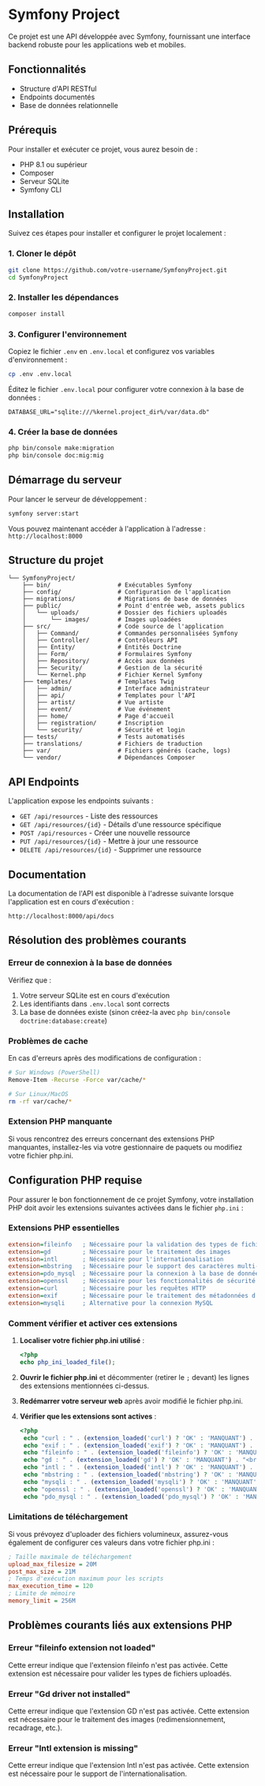 
# Symfony Project

Ce projet est une API développée avec Symfony, fournissant une interface backend robuste pour les applications web et mobiles.

## Fonctionnalités

- Structure d'API RESTful
- Endpoints documentés
- Base de données relationnelle

## Prérequis

Pour installer et exécuter ce projet, vous aurez besoin de :

- PHP 8.1 ou supérieur
- Composer
- Serveur SQLite 
- Symfony CLI

## Installation

Suivez ces étapes pour installer et configurer le projet localement :

### 1. Cloner le dépôt

```bash
git clone https://github.com/votre-username/SymfonyProject.git
cd SymfonyProject
```

### 2. Installer les dépendances

```bash
composer install
```

### 3. Configurer l'environnement

Copiez le fichier `.env` en `.env.local` et configurez vos variables d'environnement :

```bash
cp .env .env.local
```

Éditez le fichier `.env.local` pour configurer votre connexion à la base de données :

```
DATABASE_URL="sqlite:///%kernel.project_dir%/var/data.db"
```

### 4. Créer la base de données

```bash
php bin/console make:migration
php bin/console doc:mig:mig
```

## Démarrage du serveur

Pour lancer le serveur de développement :

```bash
symfony server:start
```

Vous pouvez maintenant accéder à l'application à l'adresse : `http://localhost:8000`

## Structure du projet

```
└── SymfonyProject/
    ├── bin/                   # Exécutables Symfony
    ├── config/                # Configuration de l'application
    ├── migrations/            # Migrations de base de données
    ├── public/                # Point d'entrée web, assets publics
    │   └── uploads/           # Dossier des fichiers uploadés
    │       └── images/        # Images uploadées
    ├── src/                   # Code source de l'application
    │   ├── Command/           # Commandes personnalisées Symfony
    │   ├── Controller/        # Contrôleurs API
    │   ├── Entity/            # Entités Doctrine
    │   ├── Form/              # Formulaires Symfony
    │   ├── Repository/        # Accès aux données
    │   ├── Security/          # Gestion de la sécurité
    │   └── Kernel.php         # Fichier Kernel Symfony
    ├── templates/             # Templates Twig
    │   ├── admin/             # Interface administrateur
    │   ├── api/               # Templates pour l'API
    │   ├── artist/            # Vue artiste
    │   ├── event/             # Vue événement
    │   ├── home/              # Page d'accueil
    │   ├── registration/      # Inscription
    │   └── security/          # Sécurité et login
    ├── tests/                 # Tests automatisés
    ├── translations/          # Fichiers de traduction
    ├── var/                   # Fichiers générés (cache, logs)
    └── vendor/                # Dépendances Composer
```

## API Endpoints

L'application expose les endpoints suivants :

- `GET /api/resources` - Liste des ressources
- `GET /api/resources/{id}` - Détails d'une ressource spécifique
- `POST /api/resources` - Créer une nouvelle ressource
- `PUT /api/resources/{id}` - Mettre à jour une ressource
- `DELETE /api/resources/{id}` - Supprimer une ressource

## Documentation

La documentation de l'API est disponible à l'adresse suivante lorsque l'application est en cours d'exécution :

```
http://localhost:8000/api/docs
```

## Résolution des problèmes courants

### Erreur de connexion à la base de données

Vérifiez que :
1. Votre serveur SQLite est en cours d'exécution
2. Les identifiants dans `.env.local` sont corrects
3. La base de données existe (sinon créez-la avec `php bin/console doctrine:database:create`)

### Problèmes de cache

En cas d'erreurs après des modifications de configuration :

```bash
# Sur Windows (PowerShell)
Remove-Item -Recurse -Force var/cache/*

# Sur Linux/MacOS
rm -rf var/cache/*
```

### Extension PHP manquante

Si vous rencontrez des erreurs concernant des extensions PHP manquantes, installez-les via votre gestionnaire de paquets ou modifiez votre fichier php.ini.

## Configuration PHP requise

Pour assurer le bon fonctionnement de ce projet Symfony, votre installation PHP doit avoir les extensions suivantes activées dans le fichier `php.ini` :

### Extensions PHP essentielles

```ini
extension=fileinfo   ; Nécessaire pour la validation des types de fichiers
extension=gd         ; Nécessaire pour le traitement des images
extension=intl       ; Nécessaire pour l'internationalisation
extension=mbstring   ; Nécessaire pour le support des caractères multi-octets  
extension=pdo_mysql  ; Nécessaire pour la connexion à la base de données MySQL
extension=openssl    ; Nécessaire pour les fonctionnalités de sécurité
extension=curl       ; Nécessaire pour les requêtes HTTP
extension=exif       ; Nécessaire pour le traitement des métadonnées d'images
extension=mysqli     ; Alternative pour la connexion MySQL
```

### Comment vérifier et activer ces extensions

1. **Localiser votre fichier php.ini utilisé** :
   ```php
   <?php
   echo php_ini_loaded_file();
   ```

2. **Ouvrir le fichier php.ini** et décommenter (retirer le `;` devant) les lignes des extensions mentionnées ci-dessus.

3. **Redémarrer votre serveur web** après avoir modifié le fichier php.ini.

4. **Vérifier que les extensions sont actives** :
   ```php
   <?php
    echo "curl : " . (extension_loaded('curl') ? 'OK' : 'MANQUANT') . "<br>";
    echo "exif : " . (extension_loaded('exif') ? 'OK' : 'MANQUANT') . "<br>";
    echo "fileinfo : " . (extension_loaded('fileinfo') ? 'OK' : 'MANQUANT') . "<br>";
    echo "gd : " . (extension_loaded('gd') ? 'OK' : 'MANQUANT') . "<br>";
    echo "intl : " . (extension_loaded('intl') ? 'OK' : 'MANQUANT') . "<br>";
    echo "mbstring : " . (extension_loaded('mbstring') ? 'OK' : 'MANQUANT') . "<br>";
    echo "mysqli : " . (extension_loaded('mysqli') ? 'OK' : 'MANQUANT') . "<br>";
    echo "openssl : " . (extension_loaded('openssl') ? 'OK' : 'MANQUANT') . "<br>";
    echo "pdo_mysql : " . (extension_loaded('pdo_mysql') ? 'OK' : 'MANQUANT') . "<br>";

   ```

### Limitations de téléchargement

Si vous prévoyez d'uploader des fichiers volumineux, assurez-vous également de configurer ces valeurs dans votre fichier php.ini :

```ini
; Taille maximale de téléchargement
upload_max_filesize = 20M
post_max_size = 21M
; Temps d'exécution maximum pour les scripts
max_execution_time = 120
; Limite de mémoire
memory_limit = 256M
```

## Problèmes courants liés aux extensions PHP

### Erreur "fileinfo extension not loaded"
Cette erreur indique que l'extension fileinfo n'est pas activée. Cette extension est nécessaire pour valider les types de fichiers uploadés.

### Erreur "Gd driver not installed" 
Cette erreur indique que l'extension GD n'est pas activée. Cette extension est nécessaire pour le traitement des images (redimensionnement, recadrage, etc.).

### Erreur "Intl extension is missing"
Cette erreur indique que l'extension Intl n'est pas activée. Cette extension est nécessaire pour le support de l'internationalisation.
